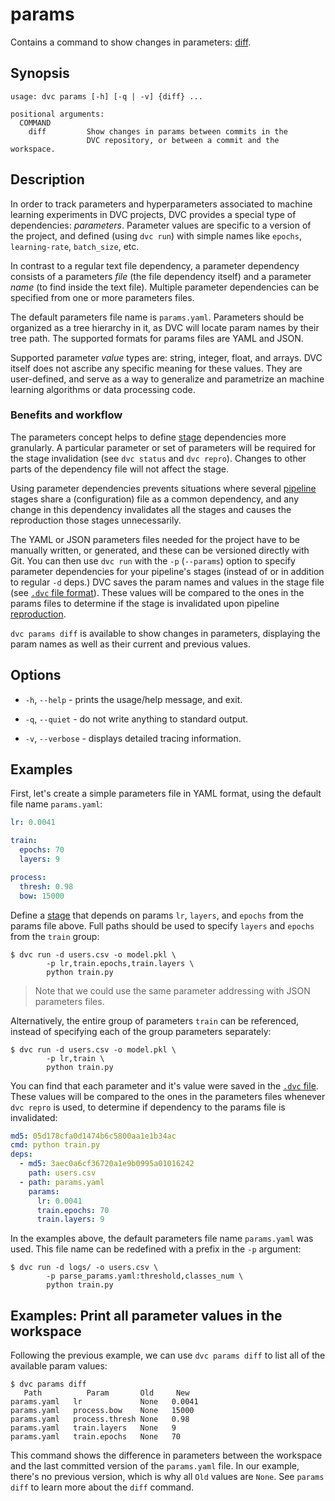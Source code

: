 # params

Contains a command to show changes in parameters:
[diff](/doc/command-reference/params/diff).

## Synopsis

```usage
usage: dvc params [-h] [-q | -v] {diff} ...

positional arguments:
  COMMAND
    diff         Show changes in params between commits in the
                 DVC repository, or between a commit and the workspace.
```

## Description

In order to track parameters and hyperparameters associated to machine learning
experiments in <abbr>DVC projects</abbr>, DVC provides a special type of
<abbr>dependencies</abbr>: _parameters_. Parameter values are specific to a
version of the project, and defined (using `dvc run`) with simple names like
`epochs`, `learning-rate`, `batch_size`, etc.

In contrast to a regular text file dependency, a parameter dependency consists
of a parameters _file_ (the file dependency itself) and a parameter _name_ (to
find inside the text file). Multiple parameter dependencies can be specified
from one or more parameters files.

The default parameters file name is `params.yaml`. Parameters should be
organized as a tree hierarchy in it, as DVC will locate param names by their  
tree path. The supported formats for params files are YAML and JSON.

Supported parameter _value_ types are: string, integer, float, and arrays. DVC
itself does not ascribe any specific meaning for these values. They are
user-defined, and serve as a way to generalize and parametrize an machine
learning algorithms or data processing code.

### Benefits and workflow

The parameters concept helps to define [stage](/doc/command-reference/run)
<abbr>dependencies</abbr> more granularly. A particular parameter or set of
parameters will be required for the stage invalidation (see `dvc status` and
`dvc repro`). Changes to other parts of the dependency file will not affect the
stage.

Using parameter dependencies prevents situations where several
[pipeline](/doc/command-reference/pipeline) stages share a (configuration) file
as a common dependency, and any change in this dependency invalidates all the
stages and causes the reproduction those stages unnecessarily.

The YAML or JSON parameters files needed for the project have to be manually
written, or generated, and these can be versioned directly with Git. You can
then use `dvc run` with the `-p` (`--params`) option to specify parameter
dependencies for your pipeline's stages (instead of or in addition to regular
`-d` deps.) DVC saves the param names and values in the stage file (see
[`.dvc` file format](/doc/user-guide/dvc-file-format)). These values will be
compared to the ones in the params files to determine if the stage is
invalidated upon pipeline [reproduction](/doc/command-reference/repro).

`dvc params diff` is available to show changes in parameters, displaying the
param names as well as their current and previous values.

## Options

- `-h`, `--help` - prints the usage/help message, and exit.

- `-q`, `--quiet` - do not write anything to standard output.

- `-v`, `--verbose` - displays detailed tracing information.

## Examples

First, let's create a simple parameters file in YAML format, using the default
file name `params.yaml`:

```yaml
lr: 0.0041

train:
  epochs: 70
  layers: 9

process:
  thresh: 0.98
  bow: 15000
```

Define a [stage](/doc/command-reference/run) that depends on params `lr`,
`layers`, and `epochs` from the params file above. Full paths should be used to
specify `layers` and `epochs` from the `train` group:

```dvc
$ dvc run -d users.csv -o model.pkl \
        -p lr,train.epochs,train.layers \
        python train.py
```

> Note that we could use the same parameter addressing with JSON parameters
> files.

Alternatively, the entire group of parameters `train` can be referenced, instead
of specifying each of the group parameters separately:

```dvc
$ dvc run -d users.csv -o model.pkl \
        -p lr,train \
        python train.py
```

You can find that each parameter and it's value were saved in the
[`.dvc` file](/doc/user-guide/dvc-file-format). These values will be compared to
the ones in the parameters files whenever `dvc repro` is used, to determine if
dependency to the params file is invalidated:

```yaml
md5: 05d178cfa0d1474b6c5800aa1e1b34ac
cmd: python train.py
deps:
  - md5: 3aec0a6cf36720a1e9b0995a01016242
    path: users.csv
  - path: params.yaml
    params:
      lr: 0.0041
      train.epochs: 70
      train.layers: 9
```

In the examples above, the default parameters file name `params.yaml` was used.
This file name can be redefined with a prefix in the `-p` argument:

```dvc
$ dvc run -d logs/ -o users.csv \
        -p parse_params.yaml:threshold,classes_num \
        python train.py
```

## Examples: Print all parameter values in the workspace

Following the previous example, we can use `dvc params diff` to list all of the
available param values:

```dvc
$ dvc params diff
   Path          Param       Old     New
params.yaml   lr             None   0.0041
params.yaml   process.bow    None   15000
params.yaml   process.thresh None   0.98
params.yaml   train.layers   None   9
params.yaml   train.epochs   None   70
```

This command shows the difference in parameters between the workspace and the
last committed version of the `params.yaml` file. In our example, there's no
previous version, which is why all `Old` values are `None`. See `params diff` to
learn more about the `diff` command.
